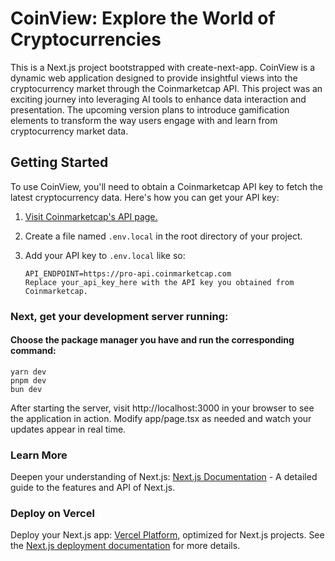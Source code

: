# CoinView: Explore the World of Cryptocurrencies

This is a Next.js project bootstrapped with create-next-app. CoinView is a dynamic web application designed to provide insightful views into the cryptocurrency market through the Coinmarketcap API. This project was an exciting journey into leveraging AI tools to enhance data interaction and presentation. The upcoming version plans to introduce gamification elements to transform the way users engage with and learn from cryptocurrency market data.

## Getting Started

To use CoinView, you'll need to obtain a Coinmarketcap API key to fetch the latest cryptocurrency data. Here's how you can get your API key:

1. [Visit Coinmarketcap's API page.](https://pro.coinmarketcap.com/)
2. Create a file named `.env.local` in the root directory of your project.
3. Add your API key to `.env.local` like so:

   ```CMC_API_KEY=your_api_key_here
   API_ENDPOINT=https://pro-api.coinmarketcap.com
   Replace your_api_key_here with the API key you obtained from Coinmarketcap.
   ```

### Next, get your development server running:

#### Choose the package manager you have and run the corresponding command:

```npm run dev
yarn dev
pnpm dev
bun dev
```

After starting the server, visit http://localhost:3000 in your browser to see the application in action. Modify app/page.tsx as needed and watch your updates appear in real time.

### Learn More

Deepen your understanding of Next.js: [Next.js Documentation](https://nextjs.org/docs) - A detailed guide to the features and API of Next.js.

### Deploy on Vercel

Deploy your Next.js app: [Vercel Platform](https://vercel.com/new/techture-projects), optimized for Next.js projects. See the [Next.js deployment documentation](https://nextjs.org/docs/pages/building-your-application/deploying) for more details.

